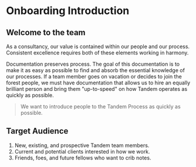 Onboarding Introduction
=======================

Welcome to the team
-------------------

As a consultancy, our value is contained within our people and our process. Consistent excellence requires both of these elements working in harmony.

Documentation preserves process. The goal of this documentation is to make it as easy as possible to find and absorb the essential knowledge of our processes. If a team member goes on vacation or decides to join the forest people, we must have documentation that allows us to hire an equally brilliant person and bring them "up-to-speed" on how Tandem operates as quickly as possible.

> We want to introduce people to the Tandem Process as quickly as possible.

Target Audience
---------------

1. New, existing, and prospective Tandem team members.
2. Current and potential clients interested in how we work.
3. Friends, foes, and future fellows who want to crib notes.
